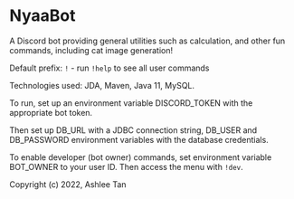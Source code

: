 # NyaaBot
A Discord bot providing general utilities such as calculation, and other fun
commands, including cat image generation!

Default prefix: ```!``` - run ```!help``` to see all user commands

Technologies used: JDA, Maven, Java 11, MySQL. 

To run, set up an environment variable DISCORD_TOKEN with the appropriate
bot token. 

Then set up DB_URL with a JDBC connection string, DB_USER and
DB_PASSWORD environment variables with the database credentials. 

To enable developer (bot owner) commands, set environment variable BOT_OWNER
to your user ID. Then access the menu with ```!dev```.

Copyright (c) 2022, Ashlee Tan
